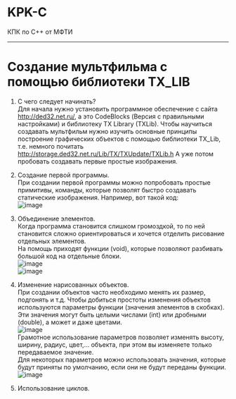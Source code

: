 # KPK-C
КПК по C++ от МФТИ

------------------------------
# Создание мультфильма с помощью библиотеки TX_LIB

1. С чего следует начинать?  
Для начала нужно установить программное обеспечение с сайта http://ded32.net.ru/, а это CodeBlocks (Версия с правильными настройками) и библиотеку TX Library (TXLib).
Чтобы научиться создавать мультфильм нужно изучить основные принципы построение графических объектов с помощью библиотеки TX_Lib, т.е. немного почитать  http://storage.ded32.net.ru/Lib/TX/TXUpdate/TXLib.h
А уже потом пробовать создавать первые простые изображения.

2. Создание первой программы.  
При создании первой программы можно попробовать простые примитивы, команды, которые позволят быстро создавать статические изображения.
Например, вот такой код:  
![image](https://user-images.githubusercontent.com/20418283/114437397-efe97980-9bdf-11eb-87b1-f65bc45d238f.png)

3. Объединение элементов.  
Когда программа становится слишком громоздкой, то по ней становится сложно ориентироваться и хочется отделить рисование отдельных элементов.  
На помощь приходят функции (void), которые позволяют разбивать большой код на отдельные блоки.  
![image](https://user-images.githubusercontent.com/20418283/114438426-32f81c80-9be1-11eb-828a-11b3091d82ea.png)  
![image](https://user-images.githubusercontent.com/20418283/114438637-75b9f480-9be1-11eb-8093-38907114f313.png)


4. Изменение нарисованных объектов.  
При создании объектов часто необходимо менять их размер, подгонять и т.д.  Чтобы добиться простоты изменения объектов используются параметры функции (значения элементов в скобках). Эти значения могут быть целыми числами (int) или дробными (double), а может и даже цветами.  
![image](https://user-images.githubusercontent.com/20418283/114439277-3dff7c80-9be2-11eb-930e-3e87a4aa2c7c.png)  
Грамотное использование параметров позволяет изменять высоту, ширину, радиус, цвет,... объекта, при этом вы изменяете только передаваемое значение.  
Для некоторых параметров можно использовать значения, которые будут приняты по умолчанию, если они не будут переданы функции.  
![image](https://user-images.githubusercontent.com/20418283/114440093-2aa0e100-9be3-11eb-8c86-cf39c5cecc19.png)

5. Использование циклов.  




